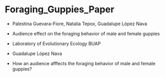 # Foraging_Guppies_Paper

- Palestina Guevara-Fiore, Natalia Tepox, Guadalupe López Nava  

- Audience effect on the foraging behavior of male and female guppies

- Laboratory of Evolutionary Ecology BUAP 

- Guadalupe López Nava 

- How an audience afffects the foraging behavior of male and female guppies? 


